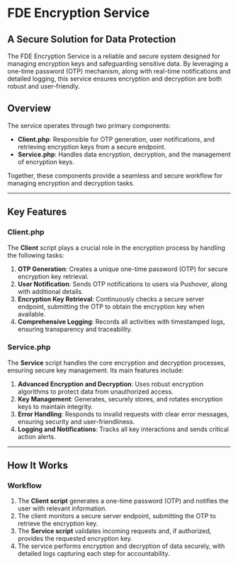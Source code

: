 # FDE Encryption Service

## A Secure Solution for Data Protection

The FDE Encryption Service is a reliable and secure system designed for managing encryption keys and safeguarding sensitive data. By leveraging a one-time password (OTP) mechanism, along with real-time notifications and detailed logging, this service ensures encryption and decryption are both robust and user-friendly.

## Overview

The service operates through two primary components:

- **Client.php**: Responsible for OTP generation, user notifications, and retrieving encryption keys from a secure endpoint.
- **Service.php**: Handles data encryption, decryption, and the management of encryption keys.

Together, these components provide a seamless and secure workflow for managing encryption and decryption tasks.

---

## Key Features

### Client.php

The **Client** script plays a crucial role in the encryption process by handling the following tasks:

1. **OTP Generation**: Creates a unique one-time password (OTP) for secure encryption key retrieval.
2. **User Notification**: Sends OTP notifications to users via Pushover, along with additional details.
3. **Encryption Key Retrieval**: Continuously checks a secure server endpoint, submitting the OTP to obtain the encryption key when available.
4. **Comprehensive Logging**: Records all activities with timestamped logs, ensuring transparency and traceability.

### Service.php

The **Service** script handles the core encryption and decryption processes, ensuring secure key management. Its main features include:

1. **Advanced Encryption and Decryption**: Uses robust encryption algorithms to protect data from unauthorized access.
2. **Key Management**: Generates, securely stores, and rotates encryption keys to maintain integrity.
3. **Error Handling**: Responds to invalid requests with clear error messages, ensuring security and user-friendliness.
4. **Logging and Notifications**: Tracks all key interactions and sends critical action alerts.

---

## How It Works

### Workflow

1. The **Client script** generates a one-time password (OTP) and notifies the user with relevant information.
2. The client monitors a secure server endpoint, submitting the OTP to retrieve the encryption key.
3. The **Service script** validates incoming requests and, if authorized, provides the requested encryption key.
4. The service performs encryption and decryption of data securely, with detailed logs capturing each step for accountability.
